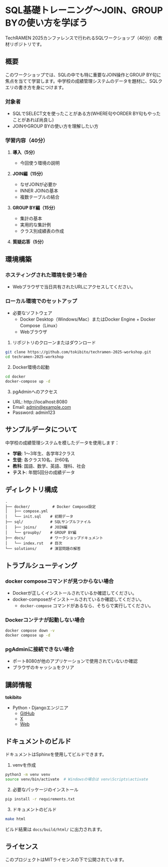 # SQL基礎トレーニング～JOIN、GROUP BYの使い方を学ぼう

TechRAMEN 2025カンファレンスで行われるSQLワークショップ（40分）の教材リポジトリです。

## 概要

このワークショップでは、SQLの中でも特に重要なJOIN操作とGROUP BY句に焦点を当てて学習します。中学校の成績管理システムのデータを題材に、SQLクエリの書き方を身につけます。

### 対象者

- SQLでSELECT文を使ったことがある方(WHERE句やORDER BY句もやったことがあれば尚良し)
- JOINやGROUP BYの使い方を理解したい方

### 学習内容（40分）

1. **導入（5分）**
   - 今回使う環境の説明

2. **JOIN編（15分）**
   - なぜJOINが必要か
   - INNER JOINの基本
   - 複数テーブルの結合

3. **GROUP BY編（15分）**
   - 集計の基本
   - 実用的な集計例
   - クラス別成績表の作成

4. **質疑応答（5分）**

## 環境構築

### ホスティングされた環境を使う場合

- Webブラウザで当日共有されたURLにアクセスしてください。

### ローカル環境でのセットアップ

- 必要なソフトウェア
   - Docker Desktop（Windows/Mac）またはDocker Engine + Docker Compose（Linux）
   - Webブラウザ

1. リポジトリのクローンまたはダウンロード
```bash
git clone https://github.com/tokibito/techramen-2025-workshop.git
cd techramen-2025-workshop
```

2. Docker環境の起動
```bash
cd docker
docker-compose up -d
```

3. pgAdminへのアクセス
- URL: http://localhost:8080
- Email: admin@example.com
- Password: admin123

## サンプルデータについて

中学校の成績管理システムを模したデータを使用します：
- **学級**: 1〜3年生、各学年2クラス
- **生徒**: 各クラス10名、計60名
- **教科**: 国語、数学、英語、理科、社会
- **テスト**: 年間5回分の成績データ

## ディレクトリ構成

```
.
├── docker/          # Docker Compose設定
│   ├── compose.yml
│   └── init.sql    # 初期データ
├── sql/            # SQLサンプルファイル
│   ├── joins/      # JOIN編
│   └── groupby/    # GROUP BY編
├── docs/           # ワークショップドキュメント
│   └── index.rst   # 目次
└── solutions/      # 演習問題の解答
```

## トラブルシューティング

### docker composeコマンドが見つからない場合
- Dockerが正しくインストールされているか確認してください。
- docker-composeがインストールされているか確認してください。
   - `docker-compose` コマンドがあるなら、そちらで実行してください。

### Dockerコンテナが起動しない場合
```bash
docker compose down -v
docker compose up -d
```

### pgAdminに接続できない場合
- ポート8080が他のアプリケーションで使用されていないか確認
- ブラウザのキャッシュをクリア

## 講師情報

**tokibito**
- Python・Djangoエンジニア
   - [GitHub](https://github.com/tokibito)
   - [X](https://x.com/tokibito)
   - [Web](https://nullpobug.com/)

## ドキュメントのビルド

ドキュメントはSphinxを使用してビルドできます。

1. venvを作成
```bash
python3 -m venv venv
source venv/bin/activate  # Windowsの場合は venv\Scripts\activate
```

2. 必要なパッケージのインストール
```bash
pip install -r requirements.txt
```

3. ドキュメントのビルド
```bash
make html
```

ビルド結果は `docs/build/html/` に出力されます。

## ライセンス

このプロジェクトはMITライセンスの下で公開されています。
